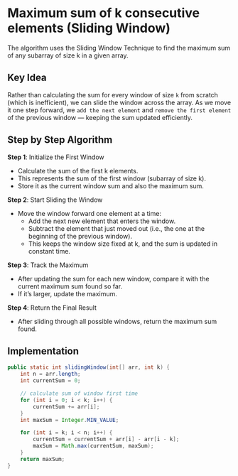 # Maximum sum of k consecutive elements (Sliding Window)

The algorithm uses the Sliding Window Technique to find the maximum sum of any subarray of size k in a given array.

## Key Idea

Rather than calculating the sum for every window of size `k` from scratch (which is inefficient), we can slide the window across the array. As we move it one step forward, we `add the next element` and `remove the first element` of the previous window — keeping the sum updated efficiently.

## Step by Step Algorithm

**Step 1**: Initialize the First Window

- Calculate the sum of the first k elements.
- This represents the sum of the first window (subarray of size k).
- Store it as the current window sum and also the maximum sum.

**Step 2**: Start Sliding the Window

- Move the window forward one element at a time:
  - Add the next new element that enters the window.
  - Subtract the element that just moved out (i.e., the one at the beginning of the previous window).
  - This keeps the window size fixed at k, and the sum is updated in constant time.

**Step 3**: Track the Maximum

- After updating the sum for each new window, compare it with the current maximum sum found so far.
- If it’s larger, update the maximum.

**Step 4**: Return the Final Result

- After sliding through all possible windows, return the maximum sum found.

## Implementation

```java
public static int slidingWindow(int[] arr, int k) {
    int n = arr.length;
    int currentSum = 0;

    // calculate sum of window first time
    for (int i = 0; i < k; i++) {
        currentSum += arr[i];
    }
    int maxSum = Integer.MIN_VALUE;

    for (int i = k; i < n; i++) {
        currentSum = currentSum + arr[i] - arr[i - k];
        maxSum = Math.max(currentSum, maxSum);
    }
    return maxSum;
}
```
